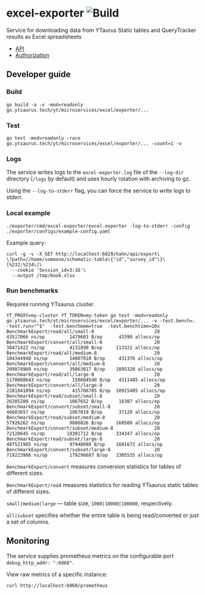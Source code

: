 # excel-exporter ![Build](https://github.com/ytsaurus/ytsaurus-excel-integration/actions/workflows/go.yaml/badge.svg)

Service for downloading data from YTaurus Static tables and QueryTracker results as Excel spreadsheets

* [API](./docs/api.md)
* [Authorization](./docs/auth.md)

## Developer guide

### Build

```
go build -a -v -mod=readonly go.ytsaurus.tech/yt/microservices/excel/exporter/...
```

### Test

```
go test -mod=readonly -race go.ytsaurus.tech/yt/microservices/excel/exporter/... -count=1 -v
```

### Logs

The service writes logs to the `excel-exporter.log` file of the `--log-dir` directory (`/logs` by default) and uses hourly rotation with archiving to gz.

Using the `--log-to-stderr` flag, you can force the service to write logs to stderr.

### Local example

```
./exporter/cmd/excel-exporter/excel-exporter -log-to-stderr -config ./exporter/configs/example-config.yaml
```

Example query:
```
curl -g -v -X GET http://localhost:6029/hahn/api/export\
\?path=//home/someone/schematic-table\{"id","survey_id"\}\[%232:%234\]\
  --cookie 'Session_id=3:16'\
  --output /tmp/book.xlsx
```

### Run benchmarks

Requires running YTsaurus cluster.

```
YT_PROXY=my-cluster YT_TOKEN=my-token go test -mod=readonly go.ytsaurus.tech/yt/microservices/excel/exporter/... -v -test.bench=. -test.run="^$"  -test.benchmem=true  -test.benchtime=20x
BenchmarkExport/read/all/small-8                      20          43517066 ns/op         1479603 B/op      43390 allocs/op
BenchmarkExport/convert/all/small-8                   20          30471422 ns/op         4131890 B/op     113322 allocs/op
BenchmarkExport/read/all/medium-8                     20         104344948 ns/op        14007010 B/op     431376 allocs/op
BenchmarkExport/convert/all/medium-8                  20         209874960 ns/op        39863017 B/op    1095320 allocs/op
BenchmarkExport/read/all/large-8                      20        1170088643 ns/op        158604540 B/op   4311485 allocs/op
BenchmarkExport/convert/all/large-8                   20        2281841094 ns/op        415786785 B/op  10915485 allocs/op
BenchmarkExport/read/subset/small-8                   20          26205289 ns/op         1067652 B/op      16307 allocs/op
BenchmarkExport/convert/subset/small-8                20          46603657 ns/op         1967019 B/op      37120 allocs/op
BenchmarkExport/read/subset/medium-8                  20          57926262 ns/op         9886826 B/op     160500 allocs/op
BenchmarkExport/convert/subset/medium-8               20          72128645 ns/op        18301712 B/op     334347 allocs/op
BenchmarkExport/read/subset/large-8                   20         407521985 ns/op        97948088 B/op    1601672 allocs/op
BenchmarkExport/convert/subset/large-8                20         719223986 ns/op        179296687 B/op   3305535 allocs/op
```

`BenchmarkExport/convert` measures conversion statistics for tables of different sizes.

`BenchmarkExport/read` measures statistics for reading YTsaurus static tables of different sizes.

`small|medium|large` — table size, `1000|10000|100000`, respectively.

`all|subset` specifies whether the entire table is being read/converted or just a set of columns.

## Monitoring

The service supplies prometheus metrics on the configurable port `debug_http_addr: ":6060"`.

View raw metrics of a specific instance:
```
curl http://localhost:6060/prometheus
```
